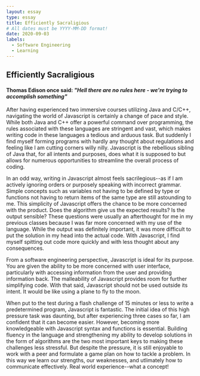 ```yaml
---
layout: essay
type: essay
title: Efficiently Sacraligious
# All dates must be YYYY-MM-DD format!
date: 2020-09-03
labels:
  - Software Engineering
  - Learning
---
```

<h2>Efficiently Sacraligious</h2>

<h4> Thomas Edison once said: <i> "Hell there are no rules here - we're trying to accomplish something" </i> </h4>

After having experienced two immersive courses utilizing Java and C/C++, navigating the world of Javascript is certainly a change of pace and style. While both Java and C++ offer a powerful command over programming, the rules associated with these languages are stringent and vast, which makes writing code in these languages a tedious and arduous task. But suddenly I find myself forming programs with hardly any thought about regulations and feeling like I am cutting corners willy nilly. Javascript is the rebellious sibling of Java that, for all intents and purposes, does what it is supposed to but allows for numerous opportunities to streamline the overall process of coding.

In an odd way, writing in Javascript almost feels sacrilegious--as if I am actively ignoring orders or purposely speaking with incorrect grammar. Simple concepts such as variables not having to be defined by type or functions not having to return items of the same type are still astounding to me. This simplicity of Javascript offers the chance to be more concerned with the product. Does the algorithm give us the expected results? Is the output sensible? These questions were usually an afterthought for me in my previous classes because I was far more concerned with my use of the language. While the output was definitely important, it was more difficult to put the solution in my head into the actual code. With Javascript, I find myself spitting out code more quickly and with less thought about any consequences.

From a software engineering perspective, Javascript is ideal for its purpose. You are given the ability to be more concerned with user interface, particularly with accessing information from the user and providing information back. The malleability of Javascript provides room for further simplifying code. With that said, Javascript should not be used outside its intent. It would be like using a plane to fly to the moon. 

When put to the test during a flash challenge of 15 minutes or less to write a predetermined program, Javascript is fantastic. The initial idea of this high pressure task was daunting, but after experiencing three cases so far, I am confident that it can become easier. However, becoming more knowledgeable with Javascript syntax and functions is essential. Building fluency in the language and strengthening my ability to develop solutions in the form of algorithms are the two most important keys to making these challenges less stressful. But despite the pressure, it is still enjoyable to work with a peer and formulate a game plan on how to tackle a problem. In this way we learn our strengths, our weaknesses, and utlimately how to communicate effectively. Real world experience--what a concept!




